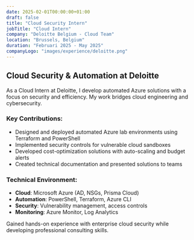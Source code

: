 ```yaml
---
date: 2025-02-01T00:00:00+01:00
draft: false
title: "Cloud Security Intern"
jobTitle: "Cloud Intern"
company: "Deloitte Belgium - Cloud Team"
location: "Brussels, Belgium"
duration: "Februari 2025 - May 2025"
companyLogo: "images/experience/deloitte.png"
---
```


## Cloud Security & Automation at Deloitte

As a Cloud Intern at Deloitte, I develop automated Azure solutions with a focus on security and efficiency. My work bridges cloud engineering and cybersecurity.

### Key Contributions:
- Designed and deployed automated Azure lab environments using Terraform and PowerShell
- Implemented security controls for vulnerable cloud sandboxes
- Developed cost-optimization solutions with auto-scaling and budget alerts
- Created technical documentation and presented solutions to teams

### Technical Environment:
- **Cloud**: Microsoft Azure (AD, NSGs, Prisma Cloud)
- **Automation**: PowerShell, Terraform, Azure CLI
- **Security**: Vulnerability management, access controls
- **Monitoring**: Azure Monitor, Log Analytics

Gained hands-on experience with enterprise cloud security while developing professional consulting skills.